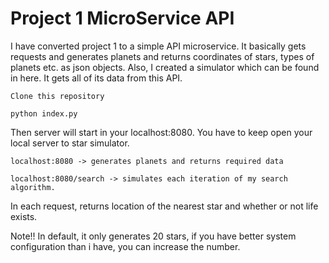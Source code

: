 # Project 1 MicroService API

I have converted project 1 to a simple API microservice.
It basically gets requests and generates planets and returns coordinates of stars, types of planets etc. as json objects.
Also, I created a simulator which can be found in here.
It gets all of its data from this API.

```
Clone this repository
```
```
python index.py
```

Then server will start in your localhost:8080. 
You have to keep open your local server to star simulator.

```
localhost:8080 -> generates planets and returns required data
```

```
localhost:8080/search -> simulates each iteration of my search algorithm.
```
In each request, returns location of the nearest star and whether or not life exists.

Note!! In default, it only generates 20 stars, if you have better system configuration than i have, you can increase the number.
